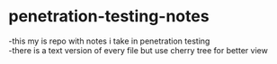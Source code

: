 # penetration-testing-notes
-this my is repo with notes i take in penetration testing  
-there is a text version of every file but use cherry tree for better view
